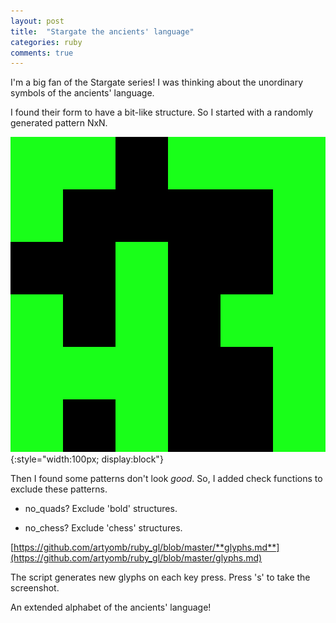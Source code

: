 ```yaml
---
layout: post
title:  "Stargate the ancients' language"
categories: ruby
comments: true
---
```


I'm a big fan of the Stargate series! I was thinking about the unordinary symbols of the ancients' language.

I found their form to have a bit-like structure. So I started with a randomly generated pattern NxN.

![glyph](https://raw.githubusercontent.com/artyomb/ruby_gl/master/glyph_0.jpg){:style="width:100px; display:block"}

Then I found some patterns don't look _good_. So, I added check functions to exclude these patterns.

- no_quads? Exclude 'bold' structures.

- no_chess? Exclude 'chess' structures.

[https://github.com/artyomb/ruby_gl/blob/master/**glyphs.md**](https://github.com/artyomb/ruby_gl/blob/master/glyphs.md)

The script generates new glyphs on each key press. Press 's' to take the screenshot.

An extended alphabet of the ancients' language!